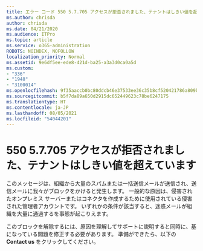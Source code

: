 ```yaml
---
title: エラー コード 550 5.7.705 アクセスが拒否されました、テナントはしきい値を超えています
ms.author: chrisda
author: chrisda
ms.date: 04/21/2020
ms.audience: ITPro
ms.topic: article
ms.service: o365-administration
ROBOTS: NOINDEX, NOFOLLOW
localization_priority: Normal
ms.assetid: 9e6df5ee-ede8-421d-ba25-a3a3d0ca0a5d
ms.custom:
- "336"
- "1948"
- "3100014"
ms.openlocfilehash: 9f35aaccb0bc80ddcb46e37533ee36c35b8cf520421786a809b28cfa70e16391
ms.sourcegitcommit: b5f7da89a650d2915dc652449623c78be6247175
ms.translationtype: HT
ms.contentlocale: ja-JP
ms.lasthandoff: 08/05/2021
ms.locfileid: "54044201"
---
```

# <a name="550-57705-access-denied-tenant-has-exceeded-threshold"></a>550 5.7.705 アクセスが拒否されました、テナントはしきい値を超えています

このメッセージは、組織から大量のスパムまたは一括送信メールが送信され、送信メールに我々がブロックをかけると発生します。
一般的な原因は、侵害されたオンプレミス サーバーまたはコネクタを作成するために使用されている侵害された管理者アカウントです。 いずれかの条件が該当すると、迷惑メールが組織を大量に通過するを事態が起こりえます。

このブロックを解除するには、原因を理解してサポートに説明すると同時に、基になっている問題を修正する必要があります。
準備ができたら、以下の **Contact us** をクリックしてください。
